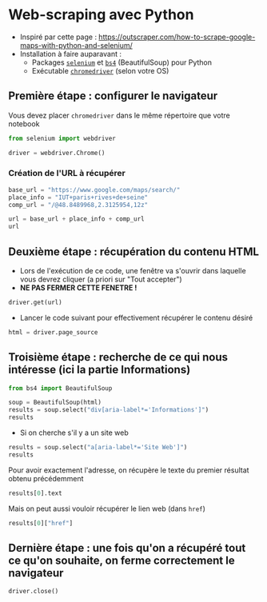 # Web-scraping avec Python

- Inspiré par cette page : <https://outscraper.com/how-to-scrape-google-maps-with-python-and-selenium/>
- Installation à faire auparavant :
    - Packages [`selenium`](https://selenium-python.readthedocs.io/api.html#locate-elements-by) et [`bs4`](https://www.crummy.com/software/BeautifulSoup) (BeautifulSoup) pour Python
    - Exécutable [`chromedriver`](https://chromedriver.chromium.org/downloads) (selon votre OS)

## Première étape : configurer le navigateur 

Vous devez placer `chromedriver` dans le même répertoire que votre notebook

```python
from selenium import webdriver

driver = webdriver.Chrome()
```

### Création de l'URL à récupérer

```python
base_url = "https://www.google.com/maps/search/"
place_info = "IUT+paris+rives+de+seine"
comp_url = "/@48.8489968,2.3125954,12z"

url = base_url + place_info + comp_url
url
```

## Deuxième étape : récupération du contenu HTML

- Lors de l'exécution de ce code, une fenêtre va s'ouvrir dans laquelle vous devrez cliquer (a priori sur "Tout accepter")
- **NE PAS FERMER CETTE FENETRE !**

```python
driver.get(url)
```

- Lancer le code suivant pour effectivement récupérer le contenu désiré

```python
html = driver.page_source
```

## Troisième étape : recherche de ce qui nous intéresse (ici la partie Informations)

```python
from bs4 import BeautifulSoup

soup = BeautifulSoup(html)
results = soup.select("div[aria-label*='Informations']")
results
```

- Si on cherche s'il y a un site web 

```python
results = soup.select("a[aria-label*='Site Web']")
results
```

Pour avoir exactement l'adresse, on récupère le texte du premier résultat obtenu précédemment

```python
results[0].text
```

Mais on peut aussi vouloir récupérer le lien web (dans `href`)

```python
results[0]["href"]
```

## Dernière étape : une fois qu'on a récupéré tout ce qu'on souhaite, on ferme correctement le navigateur

```python
driver.close()
```

